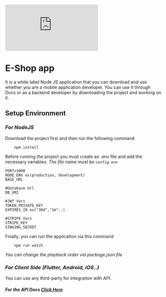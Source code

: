 ![](https://www.babup.com/do.php?img=46882)

# E-Shop app

It is a white label Node JS application that you can download and use whether you are a mobile application developer. You can use it through Docs or as a backend developer by downloading the project and working on it.

## Setup Environment

### _For NodeJS_

Download the project first and then run the following command

```
    npm install
```

Before running the project you must create an .env file and add the necessary variables.
_The file name must be `config.env`_

```
PORT=3000
NODE_ENV ex(production, development)
BASE_URL

#Database Url
DB_URI

#JWT Vars
TOKEN_PRIVATE_KEY
EXPIRES_IN ex("30d","1m"..)

#STRIPE Vars
STRIPE_KEY
SINGING_SECRET
```

Finally, you can run the application via this command

```
    npm run watch
```

_You can change the playback order via package.json file_

### _For Client Side (Flutter, Android, iOS..)_

You can use any third-party for integration with API.

##### For the API Docs [Click Here](https://documenter.getpostman.com/view/12668082/2s9Xy5MAqm#intro)
